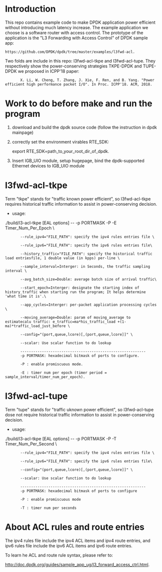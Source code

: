 # Introduction
This repo contains example code to make DPDK application power efficient without introducing much latency increase.
The example application we choose is a software router with access control. The prototype of the application is the
"L3 Forwarding with Access Control" of DPDK sample app:

    https://github.com/DPDK/dpdk/tree/master/examples/l3fwd-acl.

Two folds are include in this repo: l3fwd-acl-tkpe and l3fwd-acl-tupe. They respectively show the  power-conserving
strategies TKPE-DPDK and TUPE-DPDK we proposed in ICPP'18 paper:

           X. Li, W. Cheng, T. Zhang, J. Xie, F. Ren, and B. Yang. "Power efficient high performance packet I/O". In Proc. ICPP'18. ACM, 2018.

# Work to do before make and run the program
1. download and build the dpdk source code (follow the instruction in dpdk mainpage)
2. correctly set the environment virables RTE_SDK:

    export RTE_SDK=path_to_your_root_dir_of_dpdk.

3. Insert IGB_UIO module, setup hugepage, bind the dpdk-supported Ethernet devices to IGB_UIO module

# l3fwd-acl-tkpe
  Term "tkpe" stands for "traffic known power efficient", so l3fwd-acl-tkpe requires historical traffic information to assist in power-conserving decision.
* usage:

./build/l3-acl-tkpe [EAL options] -- -p PORTMASK -P  -E Timer_Num_Per_Epoch \
  
           --rule_ipv4="FILE_PATH": specify the ipv4 rules entries file \
           
           --rule_ipv6="FILE_PATH": specify the ipv6 rules entries file\
           
           --history_traffic="FILE_PATH": specify the historical traffic load entriesfile, 1 double value (in kpps) per-line \
           
           --sample_interval=Interger: in Seconds, the traffic sampling interval \
           
           --avg_batch_size=Double: average batch size of arrival traffic\
           
           --start_epoch=Interger: designate the starting index of history_traffic when starting run the program; It helps determine 'what time it is'.\
           
           --app_cycles=Interger: per-packet application processing cycles \
           
           --moving_average=Double: param of moving_average to estimatecalu traffic: e_traffic=ma*his_traffic_load +(1-ma)*traffic_load_just_before \
           
           --config="(port,queue,lcore)[,(port,queue,lcore]]" \
           
           --scalar: Use scalar function to do lookup
           
           ----------------------------------------------------------
           -p PORTMASK: hexadecimal bitmask of ports to configure.
           
           -P : enable promiscuous mode.
           
           -E : timer num per epoch (timer period = sample_interval/timer_num_per_epoch).
           
  
# l3fwd-acl-tupe
Term "tupe" stands for "traffic uknown power efficient", so l3fwd-acl-tupe dose not require historical traffic information to assist in power-conserving decision.
* usage:

./build/l3-acl-tkpe [EAL options] -- -p PORTMASK -P  -T Timer_Num_Per_Second \
  
           --rule_ipv4="FILE_PATH": specify the ipv4 rules entries file \
           
           --rule_ipv6="FILE_PATH": specify the ipv6 rules entries file\
                      
           --config="(port,queue,lcore)[,(port,queue,lcore]]" \
           
           --scalar: Use scalar function to do lookup
           
           ----------------------------------------------------------
           -p PORTMASK: hexadecimal bitmask of ports to configure
           
           -P : enable promiscuous mode
           
           -T : timer num per seconds

# About ACL rules and route entries
The ipv4 rules file include the ipv4 ACL items and ipv4 route entries, and ipv6 rules file include the ipv6 ACL items and ipv6 route entries.

To learn he ACL and route rule syntax, please refer to:

   http://doc.dpdk.org/guides/sample_app_ug/l3_forward_access_ctrl.html.

